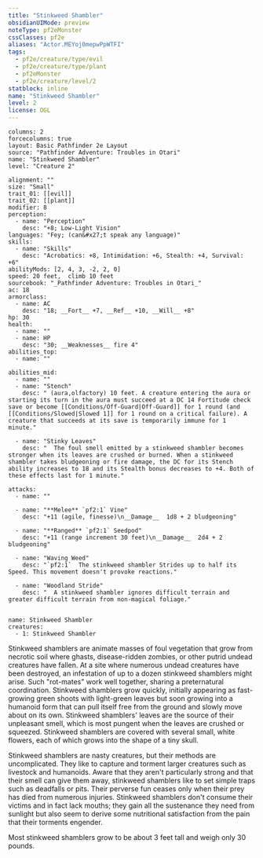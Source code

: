 ```yaml
---
title: "Stinkweed Shambler"
obsidianUIMode: preview
noteType: pf2eMonster
cssClasses: pf2e
aliases: "Actor.MEYoj0mepwPpWTFI" 
tags:
  - pf2e/creature/type/evil
  - pf2e/creature/type/plant
  - pf2eMonster
  - pf2e/creature/level/2
statblock: inline
name: "Stinkweed Shambler"
level: 2
license: OGL
---
```


```statblock
columns: 2
forcecolumns: true
layout: Basic Pathfinder 2e Layout
source: "Pathfinder Adventure: Troubles in Otari"
name: "Stinkweed Shambler"
level: "Creature 2"

alignment: ""
size: "Small"
trait_01: [[evil]]
trait_02: [[plant]]
modifier: 8
perception:
  - name: "Perception"
    desc: "+8; Low-Light Vision"
languages: "Fey; (can&#x27;t speak any language)"
skills:
  - name: "Skills"
    desc: "Acrobatics: +8, Intimidation: +6, Stealth: +4, Survival: +6"
abilityMods: [2, 4, 3, -2, 2, 0]
speed: 20 feet,  climb 10 feet
sourcebook: "_Pathfinder Adventure: Troubles in Otari_"
ac: 18
armorclass:
  - name: AC
    desc: "18; __Fort__ +7, __Ref__ +10, __Will__ +8"
hp: 30
health:
  - name: ""
  - name: HP
    desc: "30; __Weaknesses__ fire 4"
abilities_top:
  - name: ""

abilities_mid:
  - name: ""
  - name: "Stench"
    desc: " (aura,olfactory) 10 feet. A creature entering the aura or starting its turn in the aura must succeed at a DC 14 Fortitude check save or become [[Conditions/Off-Guard|Off-Guard]] for 1 round (and [[Conditions/Slowed|Slowed 1]] for 1 round on a critical failure). A creature that succeeds at its save is temporarily immune for 1 minute."

  - name: "Stinky Leaves"
    desc: "  The foul smell emitted by a stinkweed shambler becomes stronger when its leaves are crushed or burned. When a stinkweed shambler takes bludgeoning or fire damage, the DC for its Stench ability increases to 18 and its Stealth bonus decreases to +4. Both of these effects last for 1 minute."

attacks:
  - name: ""

  - name: "**Melee** `pf2:1` Vine"
    desc: "+11 (agile, finesse)\n__Damage__  1d8 + 2 bludgeoning"

  - name: "**Ranged** `pf2:1` Seedpod"
    desc: "+11 (range increment 30 feet)\n__Damage__  2d4 + 2 bludgeoning"

  - name: "Waving Weed"
    desc: "`pf2:1`  The stinkweed shambler Strides up to half its Speed. This movement doesn't provoke reactions."

  - name: "Woodland Stride"
    desc: "  A stinkweed shambler ignores difficult terrain and greater difficult terrain from non-magical foliage."
 
```

```encounter-table
name: Stinkweed Shambler
creatures:
  - 1: Stinkweed Shambler
```



Stinkweed shamblers are animate masses of foul vegetation that grow from necrotic soil where ghasts, disease-ridden zombies, or other putrid undead creatures have fallen. At a site where numerous undead creatures have been destroyed, an infestation of up to a dozen stinkweed shamblers might arise. Such "rot-mates" work well together, sharing a preternatural coordination. Stinkweed shamblers grow quickly, initially appearing as fast-growing green shoots with light-green leaves but soon growing into a humanoid form that can pull itself free from the ground and slowly move about on its own. Stinkweed shamblers' leaves are the source of their unpleasant smell, which is most pungent when the leaves are crushed or squeezed. Stinkweed shamblers are covered with several small, white flowers, each of which grows into the shape of a tiny skull.

Stinkweed shamblers are nasty creatures, but their methods are uncomplicated. They like to capture and torment larger creatures such as livestock and humanoids. Aware that they aren't particularly strong and that their smell can give them away, stinkweed shamblers like to set simple traps such as deadfalls or pits. Their perverse fun ceases only when their prey has died from numerous injuries. Stinkweed shamblers don't consume their victims and in fact lack mouths; they gain all the sustenance they need from sunlight but also seem to derive some nutritional satisfaction from the pain that their torments engender.

Most stinkweed shamblers grow to be about 3 feet tall and weigh only 30 pounds.
